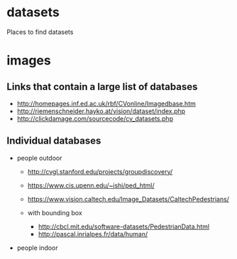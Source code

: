 # datasets
Places to find datasets

# images
## Links that contain a large list of databases
- http://homepages.inf.ed.ac.uk/rbf/CVonline/Imagedbase.htm
- http://riemenschneider.hayko.at/vision/dataset/index.php
- http://clickdamage.com/sourcecode/cv_datasets.php

## Individual databases
  - people outdoor
    - http://cvgl.stanford.edu/projects/groupdiscovery/
    - https://www.cis.upenn.edu/~jshi/ped_html/
    - https://www.vision.caltech.edu/Image_Datasets/CaltechPedestrians/
    
    - with bounding box
      - http://cbcl.mit.edu/software-datasets/PedestrianData.html 
      - http://pascal.inrialpes.fr/data/human/
      
  - people indoor
  
